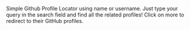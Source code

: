 Simple Github Profile Locator using name or username.
Just type your query in the search field and find all the related profiles!
Click on more to redirect to their GitHub profiles.